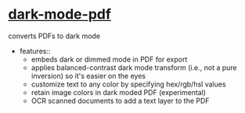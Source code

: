 # [dark-mode-pdf](https://dark-mode-pdf.portals.sh)

converts PDFs to dark mode

- features::
	- embeds dark or dimmed mode in PDF for export
	- applies balanced-contrast dark mode transform (i.e., not a pure inversion) so it's easier on the eyes
	- customize text to any color by specifying hex/rgb/hsl values
	- retain image colors in dark moded PDF (experimental)
	- OCR scanned documents to add a text layer to the PDF
